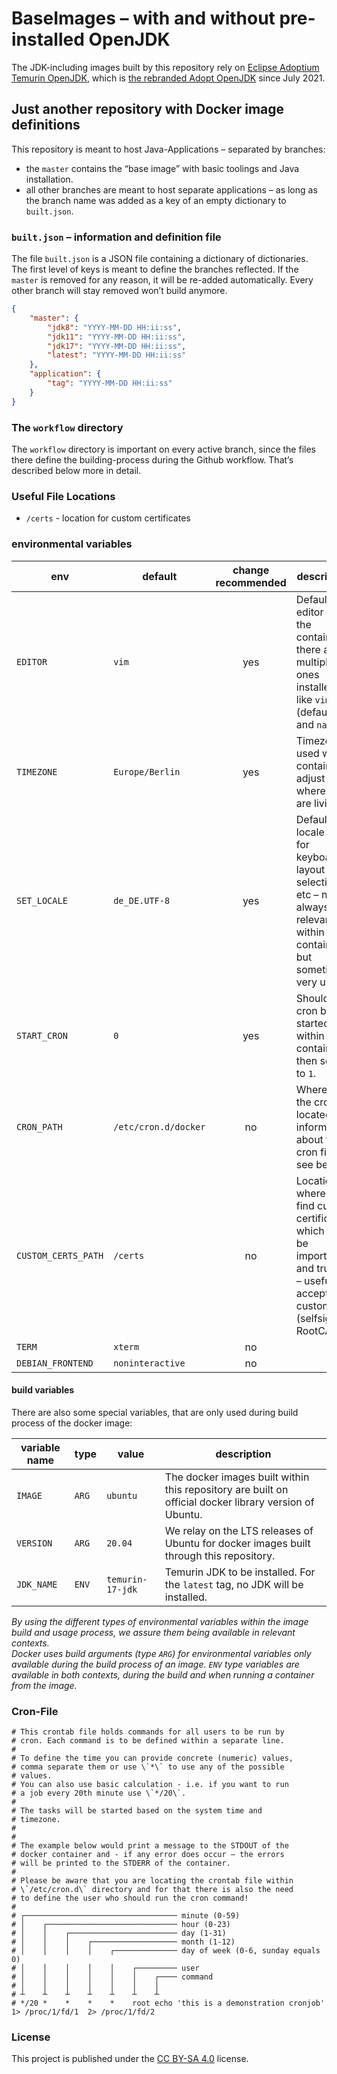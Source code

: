 # BaseImages – with and without pre-installed OpenJDK

The JDK-including images built by this repository rely on [Eclipse Adoptium Temurin OpenJDK](https://adoptium.net/), which is [the rebranded Adopt OpenJDK](https://blog.adoptopenjdk.net/2021/03/transition-to-eclipse-an-update/) since July 2021.

## Just another repository with Docker image definitions

This repository is meant to host Java-Applications – separated by branches:

* the `master` contains the “base image” with basic toolings and Java installation.
* all other branches are meant to host separate applications – as long as the branch name was added as a key of an empty dictionary to `built.json`.

### `built.json` – information and definition file

The file `built.json` is a JSON file containing a dictionary of dictionaries.  
The first level of keys is meant to define the branches reflected. If the `master` is removed for any reason, it will be re-added automatically. Every other branch will stay removed won’t build anymore.

```json
{
    "master": {
        "jdk8": "YYYY-MM-DD HH:ii:ss",
        "jdk11": "YYYY-MM-DD HH:ii:ss",
        "jdk17": "YYYY-MM-DD HH:ii:ss",
        "latest": "YYYY-MM-DD HH:ii:ss"
    },
    "application": {
        "tag": "YYYY-MM-DD HH:ii:ss"
    }
}
```

### The `workflow` directory

The `workflow` directory is important on every active branch, since the files there define the building-process during the Github workflow. That’s described below more in detail.

### Useful File Locations

* `/certs` - location for custom certificates

### environmental variables

| env                   | default               | change recommended | description |
| --------------------- | --------------------- |:------------------:| ----------- |
| `EDITOR`              | `vim`                 | yes                | Default editor for the container – there are multiple ones installed like `vim` (default) and `nano`. |
| `TIMEZONE`            | `Europe/Berlin`       | yes                | Timezone used within container – adjust to where you are living |
| `SET_LOCALE`          | `de_DE.UTF-8`         | yes                | Default locale used for keyboard layout selection, etc – not always relevant within containers, but sometimes very usefull |
| `START_CRON`          | `0`                   | yes                | Should cron be started within the container? then set it to `1`. |
| `CRON_PATH`           | `/etc/cron.d/docker`  | no                 | Where is the cron file located? for information about the cron file, see below. |
| `CUSTOM_CERTS_PATH`   | `/certs`              | no                 | Location where to find custom certificates which will be imported and trusted – useful to accept custom (selfsigned) RootCAs. |
| `TERM`                | `xterm`               | no                 | |
| `DEBIAN_FRONTEND`     | `noninteractive`      | no                 | |

#### build variables

There are also some special variables, that are only used during build process of the docker image:

| variable name       | type  | value                       | description |
| ------------------- | ----- | --------------------------- | ----------- |
| `IMAGE`             | `ARG` | `ubuntu`                    | The docker images built within this repository are built on official docker library version of Ubuntu. |
| `VERSION`           | `ARG` | `20.04`                     | We relay on the LTS releases of Ubuntu for docker images built through this repository. |
| `JDK_NAME`          | `ENV` | `temurin-17-jdk`            | Temurin JDK to be installed. For the `latest` tag, no JDK will be installed. |

*By using the different types of environmental variables within the image build and usage process, we assure them being available in relevant contexts.  
Docker uses build arguments (type `ARG`) for environmental variables only available during the build process of an image. `ENV` type variables are available in both contexts, during the build and when running a container from the image.*

### Cron-File

```
# This crontab file holds commands for all users to be run by
# cron. Each command is to be defined within a separate line.
#
# To define the time you can provide concrete (numeric) values,
# comma separate them or use \`*\` to use any of the possible
# values.
# You can also use basic calculation - i.e. if you want to run
# a job every 20th minute use \`*/20\`.
#
# The tasks will be started based on the system time and
# timezone.
#
#
# The example below would print a message to the STDOUT of the
# docker container and - if any error does occur – the errors
# will be printed to the STDERR of the container.
#
# Please be aware that you are locating the crontab file within
# \`/etc/cron.d\` directory and for that there is also the need
# to define the user who should run the cron command!
#
# ┌────────────────────────────────── minute (0-59)
# │    ┌───────────────────────────── hour (0-23)
# │    │    ┌──────────────────────── day (1-31)
# │    │    │    ┌─────────────────── month (1-12)
# │    │    │    │    ┌────────────── day of week (0-6, sunday equals 0)
# │    │    │    │    │    ┌───────── user
# │    │    │    │    │    │    ┌──── command
# │    │    │    │    │    │    │
# ┴    ┴    ┴    ┴    ┴    ┴    ┴
# */20 *    *    *    *    root echo 'this is a demonstration cronjob'  1> /proc/1/fd/1  2> /proc/1/fd/2
```

### License

This project is published under the [CC BY-SA 4.0](https://creativecommons.org/licenses/by-sa/4.0/deed.en) license.
